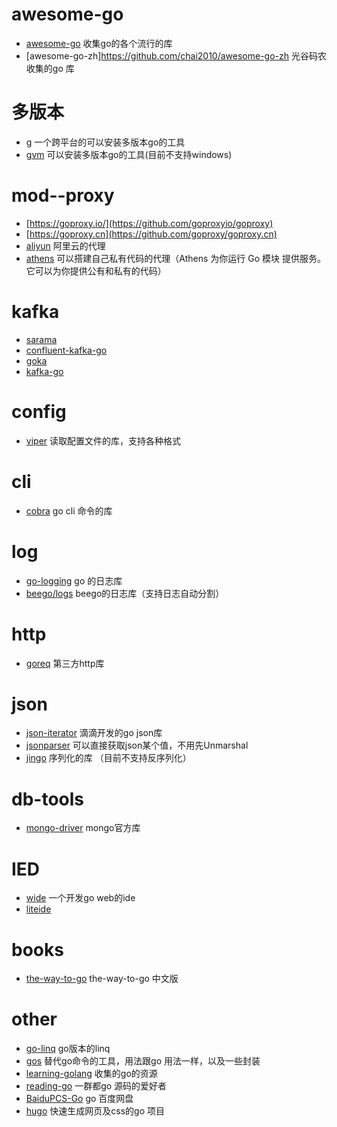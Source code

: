 
# awesome-go
 +  [awesome-go](https://github.com/fastcity/awesome-go)  收集go的各个流行的库
 +  [awesome-go-zh]https://github.com/chai2010/awesome-go-zh  光谷码农收集的go 库

# 


# 多版本
 + [g](https://github.com/voidint/g) 一个跨平台的可以安装多版本go的工具
 + [gvm](https://github.com/moovweb/gvm) 可以安装多版本go的工具(目前不支持windows)

# mod--proxy
  + [https://goproxy.io/](https://github.com/goproxyio/goproxy) 
  + [https://goproxy.cn](https://github.com/goproxy/goproxy.cn)
  + [aliyun](https://mirrors.aliyun.com/goproxy/) 阿里云的代理
  + [athens](https://github.com/gomods/athens) 可以搭建自己私有代码的代理（Athens 为你运行 Go 模块 提供服务。它可以为你提供公有和私有的代码）

# kafka
  + [sarama](https://github.com/Shopify/sarama)
  + [confluent-kafka-go](https://github.com/confluentinc/confluent-kafka-go)
  + [goka](https://github.com/lovoo/goka)
  + [kafka-go](https://github.com/segmentio/kafka-go)


# config
  + [viper](https://github.com/spf13/viper) 读取配置文件的库，支持各种格式

# cli
 + [cobra](https://github.com/spf13/cobra) go cli 命令的库
 
# log
 + [go-logging](https://github.com/op/go-logging) go 的日志库
 + [beego/logs](https://github.com/astaxie/beego/tree/master/logs) beego的日志库（支持日志自动分割）


# http
+ [goreq](https://github.com/franela/goreq) 第三方http库

# json 
  + [json-iterator](https://github.com/json-iterator/go) 滴滴开发的go json库
  + [jsonparser](https://github.com/buger/jsonparser) 可以直接获取json某个值，不用先Unmarshal
  + [jingo](https://github.com/bet365/jingo) 序列化的库 （目前不支持反序列化）

# db-tools
  + [mongo-driver](https://github.com/mongodb/mongo-go-driver) mongo官方库

# IED
 + [wide](https://github.com/b3log/wide) 一个开发go web的ide
 + [liteide](https://github.com/visualfc/liteide) 

# books
  + [the-way-to-go](https://github.com/fastcity/the-way-to-go_ZH_CN) the-way-to-go 中文版

# other 
 + [go-linq](https://github.com/ahmetb/go-linq) go版本的linq
 + [gos](https://github.com/storyicon/gos) 替代go命令的工具，用法跟go 用法一样，以及一些封装
 + [learning-golang](https://github.com/yangwenmai/learning-golang) 收集的go的资源
 + [reading-go](https://github.com/developer-learning/reading-go) 一群都go 源码的爱好者
 + [BaiduPCS-Go](https://github.com/fastcity/BaiduPCS-Go) go 百度网盘
 + [hugo](https://github.com/gohugoio/hugo) 快速生成网页及css的go 项目